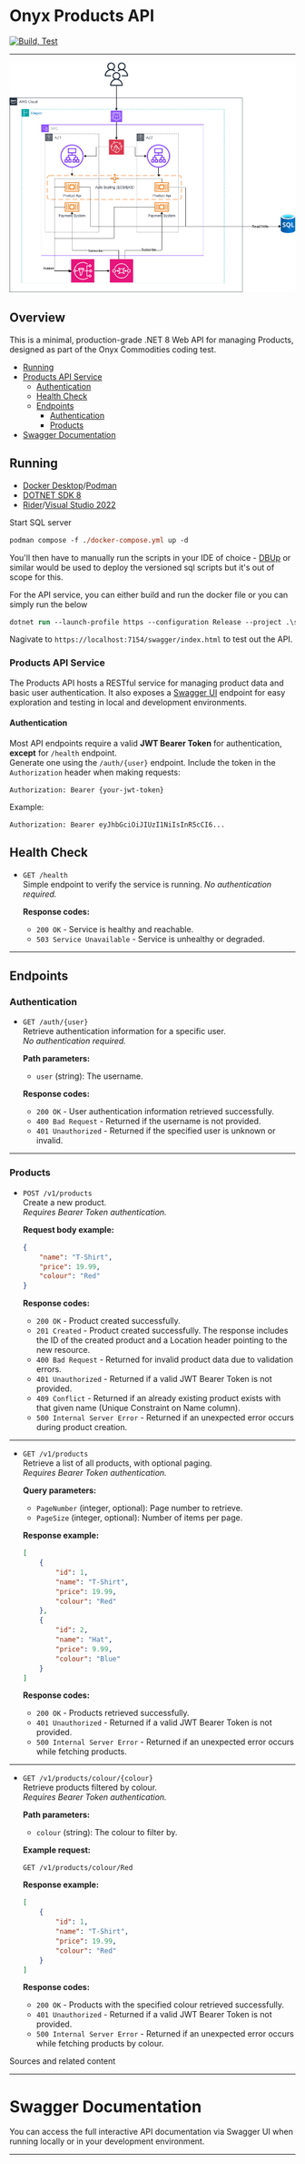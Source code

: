 # Onyx Products API

[![Build, Test](https://github.com/BeardyC/Onyx.Products/actions/workflows/dotnet.yml/badge.svg?branch=feature%2Fpipelines)](https://github.com/BeardyC/Onyx.Products/actions/workflows/dotnet.yml)

---
![Architecture Diagram](./docs/system-diagram.png)

## Overview
This is a minimal, production-grade .NET 8 Web API for managing Products, designed as part of the Onyx Commodities coding test.

- [Running](#running)
- [Products API Service](#products-api-service)
  - [Authentication](#authentication)
  - [Health Check](#health-check)
  - [Endpoints](#endpoints)
    - [Authentication](#authentication-1)
    - [Products](#products)
- [Swagger Documentation](#swagger-documentation)

## Running

- [Docker Desktop](https://www.docker.com/products/docker-desktop/)/[Podman](https://podman.io/)
- [DOTNET SDK 8](https://dotnet.microsoft.com/en-us/download/dotnet/8.0)
- [Rider](https://www.jetbrains.com/rider/)/[Visual Studio 2022](https://visualstudio.microsoft.com/vs/)

Start SQL server 
```ps
podman compose -f ./docker-compose.yml up -d
```
You'll then have to manually run the scripts in your IDE of choice - [DBUp](https://dbup.readthedocs.io/en/latest/) or similar would be used to deploy the versioned sql scripts but it's out of scope for this.

For the API service, you can either build and run the docker file or you can simply run the below
```ps
dotnet run --launch-profile https --configuration Release --project .\src\Onyx.ProductManagement.Api\
```

Nagivate to `https://localhost:7154/swagger/index.html` to test out the API.


### Products API Service

The Products API hosts a RESTful service for managing product data and basic user authentication. It also exposes a [Swagger UI](https://swagger.io/) endpoint for easy exploration and testing in local and development environments.

#### Authentication

Most API endpoints require a valid **JWT Bearer Token** for authentication, **except** for `/health` endpoint.  
Generate one using the `/auth/{user}` endpoint.
Include the token in the `Authorization` header when making requests:

```
Authorization: Bearer {your-jwt-token}
```

Example:

```
Authorization: Bearer eyJhbGciOiJIUzI1NiIsInR5cCI6...
```

## Health Check

- `GET /health`  
  Simple endpoint to verify the service is running.
   _No authentication required._

  **Response codes:**
  - `200 OK` - Service is healthy and reachable.
  - `503 Service Unavailable` - Service is unhealthy or degraded.


---

## Endpoints

### Authentication

- `GET /auth/{user}`  
  Retrieve authentication information for a specific user.  
  _No authentication required._

  **Path parameters:**
  - `user` (string): The username.

  **Response codes:**
  - `200 OK` - User authentication information retrieved successfully.
  - `400 Bad Request` - Returned if the username is not provided.
  - `401 Unauthorized` - Returned if the specified user is unknown or invalid.


---

### Products

- `POST /v1/products`  
  Create a new product.  
  _Requires Bearer Token authentication._

  **Request body example:**

  ```json
  {
      "name": "T-Shirt",
      "price": 19.99,
      "colour": "Red"
  }
  ```

  **Response codes:**
  - `200 OK` - Product created successfully.
  - `201 Created` - Product created successfully. The response includes the ID of the created product and a Location header pointing to the new resource.
  - `400 Bad Request` - Returned for invalid product data due to validation errors.
  - `401 Unauthorized` - Returned if a valid JWT Bearer Token is not provided.
  - `409 Conflict` - Returned if an already existing product exists with that given name (Unique Constraint on Name column).
  - `500 Internal Server Error` - Returned if an unexpected error occurs during product creation.

---

- `GET /v1/products`  
  Retrieve a list of all products, with optional paging.  
  _Requires Bearer Token authentication._

  **Query parameters:**
  - `PageNumber` (integer, optional): Page number to retrieve.
  - `PageSize` (integer, optional): Number of items per page.

  **Response example:**

  ```json
  [
      {
          "id": 1,
          "name": "T-Shirt",
          "price": 19.99,
          "colour": "Red"
      },
      {
          "id": 2,
          "name": "Hat",
          "price": 9.99,
          "colour": "Blue"
      }
  ]
  ```

  **Response codes:**
  - `200 OK` - Products retrieved successfully.
  - `401 Unauthorized` - Returned if a valid JWT Bearer Token is not provided.
  - `500 Internal Server Error` - Returned if an unexpected error occurs while fetching products. 

---

- `GET /v1/products/colour/{colour}`  
  Retrieve products filtered by colour.  
  _Requires Bearer Token authentication._

  **Path parameters:**
  - `colour` (string): The colour to filter by.

  **Example request:**

  ```
  GET /v1/products/colour/Red
  ```

  **Response example:**

  ```json
  [
      {
          "id": 1,
          "name": "T-Shirt",
          "price": 19.99,
          "colour": "Red"
      }
  ]
  ```

  **Response codes:**
  - `200 OK` - Products with the specified colour retrieved successfully.
  - `401 Unauthorized` - Returned if a valid JWT Bearer Token is not provided.
  - `500 Internal Server Error` - Returned if an unexpected error occurs while fetching products by colour.    

Sources and related content


---

# Swagger Documentation

You can access the full interactive API documentation via Swagger UI when running locally or in your development environment.

---
